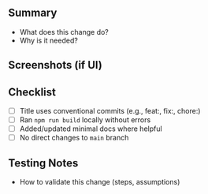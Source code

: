 ## Summary

- What does this change do?
- Why is it needed?

## Screenshots (if UI)

## Checklist

- [ ] Title uses conventional commits (e.g., feat:, fix:, chore:)
- [ ] Ran `npm run build` locally without errors
- [ ] Added/updated minimal docs where helpful
- [ ] No direct changes to `main` branch

## Testing Notes

- How to validate this change (steps, assumptions)

